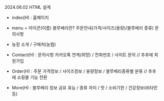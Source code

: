 2024.06.02 HTML 설계
- index(H) : 홈페이지
- menu = 아이콘(이름) 블루베리란? 주문안내(가격/사이즈(용량)/블루베리 종류) 문의사항
- 농장 소개 / 구매처(농협)

- Contact(H) : 문의사항
카카오톡 연계(희망) / 전화번호 / 사이트 문의
// 추후에 회원가입

- Order(H) : 주문
가격정보 / 사이즈정보 / 용량정보 / 블루베리종류별 분류
// 추후에 쇼핑몰 기능 전환

- More(H) : 블루베리 정보 공유
효능 / 종류 차이 / 맛 / 소비기한 / 건강정보(비타민 등)